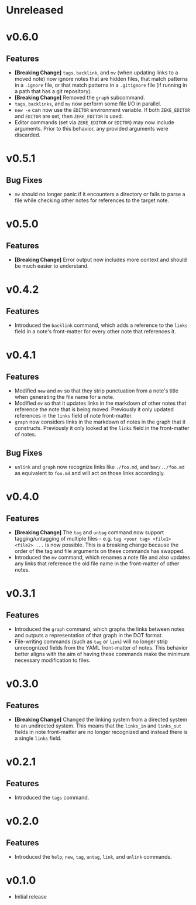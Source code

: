 # Unreleased

# v0.6.0

## Features

- **[Breaking Change]** `tags`, `backlink`, and `mv` (when updating links to a moved note) now ignore notes that are hidden files, that match patterns in a `.ignore` file, or that match patterns in a `.gitignore` file (if running in a path that has a git repository).
- **[Breaking Change]** Removed the `graph` subcommand.
- `tags`, `backlinks`, and `mv` now perform some file I/O in parallel.
- `new -e` can now use the `EDITOR` environment variable. If both `ZEKE_EDITOR` and `EDITOR` are set, then `ZEKE_EDITOR` is used.
- Editor commands (set via `ZEKE_EDITOR` or `EDITOR`) may now include arguments. Prior to this behavior, any provided arguments were discarded.

# v0.5.1

## Bug Fixes

- `mv` should no longer panic if it encounters a directory or fails to parse a file while checking other notes for references to the target note.

# v0.5.0

## Features

- **[Breaking Change]** Error output now includes more context and should be much easier to understand.

# v0.4.2

## Features

- Introduced the `backlink` command, which adds a reference to the `links` field in a note's front-matter for every other note that references it.

# v0.4.1

## Features

- Modified `new` and `mv` so that they strip punctuation from a note's title when generating the file name for a note.
- Modified `mv` so that it updates links in the markdown of other notes that reference the note that is being moved. Previously it only updated references in the `links` field of note front-matter.
- `graph` now considers links in the markdown of notes in the graph that it constructs. Previously it only looked at the `links` field in the front-matter of notes.

## Bug Fixes

- `unlink` and `graph` now recognize links like `./foo.md`, and `bar/../foo.md` as equivalent to `foo.md` and will act on those links accordingly.

# v0.4.0

## Features

- **[Breaking Change]** The `tag` and `untag` command now support tagging/untagging of multiple files - e.g. `tag <your tag> <file1> <file2> ...` is now possible. This is a breaking change because the order of the tag and file arguments on these commands has swapped.
- Introduced the `mv` command, which renames a note file and also updates any links that reference the old file name in the front-matter of other notes.

# v0.3.1

## Features

- Introduced the `graph` command, which graphs the links between notes and outputs a representation of that graph in the DOT format.
- File-writing commands (such as `tag` or `link`) will no longer strip unrecognized fields from the YAML front-matter of notes. This behavior better aligns with the aim of having these commands make the minimum necessary modification to files.

# v0.3.0

## Features

- **[Breaking Change]** Changed the linking system from a directed system to an undirected system. This means that the `links_in` and `links_out` fields in note front-matter are no longer recognized and instead there is a single `links` field.

# v0.2.1

## Features

- Introduced the `tags` command.

# v0.2.0

## Features

- Introduced the `help`, `new`, `tag`, `untag`, `link`, and `unlink` commands.

# v0.1.0

- Initial release
